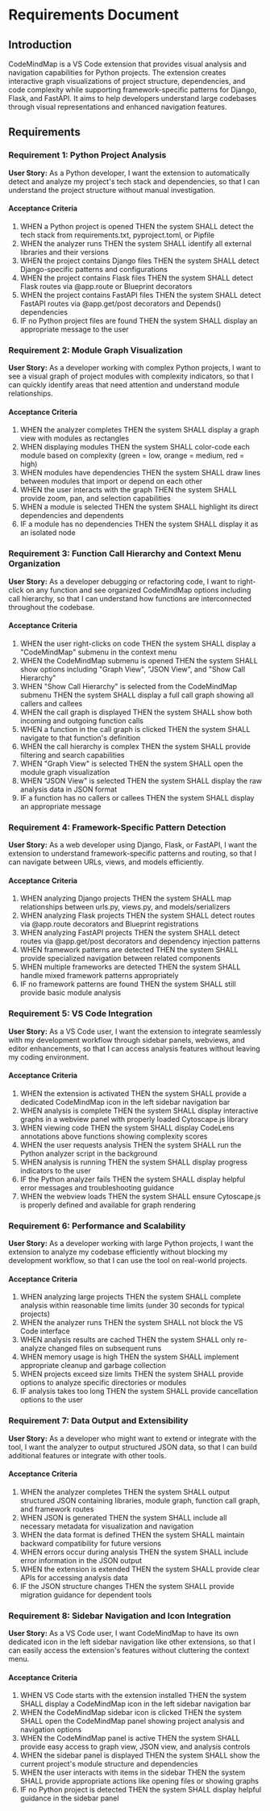 # Requirements Document

## Introduction

CodeMindMap is a VS Code extension that provides visual analysis and navigation capabilities for Python projects. The extension creates interactive graph visualizations of project structure, dependencies, and code complexity while supporting framework-specific patterns for Django, Flask, and FastAPI. It aims to help developers understand large codebases through visual representations and enhanced navigation features.

## Requirements

### Requirement 1: Python Project Analysis

**User Story:** As a Python developer, I want the extension to automatically detect and analyze my project's tech stack and dependencies, so that I can understand the project structure without manual investigation.

#### Acceptance Criteria

1. WHEN a Python project is opened THEN the system SHALL detect the tech stack from requirements.txt, pyproject.toml, or Pipfile
2. WHEN the analyzer runs THEN the system SHALL identify all external libraries and their versions
3. WHEN the project contains Django files THEN the system SHALL detect Django-specific patterns and configurations
4. WHEN the project contains Flask files THEN the system SHALL detect Flask routes via @app.route or Blueprint decorators
5. WHEN the project contains FastAPI files THEN the system SHALL detect FastAPI routes via @app.get/post decorators and Depends() dependencies
6. IF no Python project files are found THEN the system SHALL display an appropriate message to the user

### Requirement 2: Module Graph Visualization

**User Story:** As a developer working with complex Python projects, I want to see a visual graph of project modules with complexity indicators, so that I can quickly identify areas that need attention and understand module relationships.

#### Acceptance Criteria

1. WHEN the analyzer completes THEN the system SHALL display a graph view with modules as rectangles
2. WHEN displaying modules THEN the system SHALL color-code each module based on complexity (green = low, orange = medium, red = high)
3. WHEN modules have dependencies THEN the system SHALL draw lines between modules that import or depend on each other
4. WHEN the user interacts with the graph THEN the system SHALL provide zoom, pan, and selection capabilities
5. WHEN a module is selected THEN the system SHALL highlight its direct dependencies and dependents
6. IF a module has no dependencies THEN the system SHALL display it as an isolated node

### Requirement 3: Function Call Hierarchy and Context Menu Organization

**User Story:** As a developer debugging or refactoring code, I want to right-click on any function and see organized CodeMindMap options including call hierarchy, so that I can understand how functions are interconnected throughout the codebase.

#### Acceptance Criteria

1. WHEN the user right-clicks on code THEN the system SHALL display a "CodeMindMap" submenu in the context menu
2. WHEN the CodeMindMap submenu is opened THEN the system SHALL show options including "Graph View", "JSON View", and "Show Call Hierarchy"
3. WHEN "Show Call Hierarchy" is selected from the CodeMindMap submenu THEN the system SHALL display a full call graph showing all callers and callees
4. WHEN the call graph is displayed THEN the system SHALL show both incoming and outgoing function calls
5. WHEN a function in the call graph is clicked THEN the system SHALL navigate to that function's definition
6. WHEN the call hierarchy is complex THEN the system SHALL provide filtering and search capabilities
7. WHEN "Graph View" is selected THEN the system SHALL open the module graph visualization
8. WHEN "JSON View" is selected THEN the system SHALL display the raw analysis data in JSON format
9. IF a function has no callers or callees THEN the system SHALL display an appropriate message

### Requirement 4: Framework-Specific Pattern Detection

**User Story:** As a web developer using Django, Flask, or FastAPI, I want the extension to understand framework-specific patterns and routing, so that I can navigate between URLs, views, and models efficiently.

#### Acceptance Criteria

1. WHEN analyzing Django projects THEN the system SHALL map relationships between urls.py, views.py, and models/serializers
2. WHEN analyzing Flask projects THEN the system SHALL detect routes via @app.route decorators and Blueprint registrations
3. WHEN analyzing FastAPI projects THEN the system SHALL detect routes via @app.get/post decorators and dependency injection patterns
4. WHEN framework patterns are detected THEN the system SHALL provide specialized navigation between related components
5. WHEN multiple frameworks are detected THEN the system SHALL handle mixed framework patterns appropriately
6. IF no framework patterns are found THEN the system SHALL still provide basic module analysis

### Requirement 5: VS Code Integration

**User Story:** As a VS Code user, I want the extension to integrate seamlessly with my development workflow through sidebar panels, webviews, and editor enhancements, so that I can access analysis features without leaving my coding environment.

#### Acceptance Criteria

1. WHEN the extension is activated THEN the system SHALL provide a dedicated CodeMindMap icon in the left sidebar navigation bar
2. WHEN analysis is complete THEN the system SHALL display interactive graphs in a webview panel with properly loaded Cytoscape.js library
3. WHEN viewing code THEN the system SHALL display CodeLens annotations above functions showing complexity scores
4. WHEN the user requests analysis THEN the system SHALL run the Python analyzer script in the background
5. WHEN analysis is running THEN the system SHALL display progress indicators to the user
6. IF the Python analyzer fails THEN the system SHALL display helpful error messages and troubleshooting guidance
7. WHEN the webview loads THEN the system SHALL ensure Cytoscape.js is properly defined and available for graph rendering

### Requirement 6: Performance and Scalability

**User Story:** As a developer working with large Python projects, I want the extension to analyze my codebase efficiently without blocking my development workflow, so that I can use the tool on real-world projects.

#### Acceptance Criteria

1. WHEN analyzing large projects THEN the system SHALL complete analysis within reasonable time limits (under 30 seconds for typical projects)
2. WHEN the analyzer runs THEN the system SHALL not block the VS Code interface
3. WHEN analysis results are cached THEN the system SHALL only re-analyze changed files on subsequent runs
4. WHEN memory usage is high THEN the system SHALL implement appropriate cleanup and garbage collection
5. WHEN projects exceed size limits THEN the system SHALL provide options to analyze specific directories or modules
6. IF analysis takes too long THEN the system SHALL provide cancellation options to the user

### Requirement 7: Data Output and Extensibility

**User Story:** As a developer who might want to extend or integrate with the tool, I want the analyzer to output structured JSON data, so that I can build additional features or integrate with other tools.

#### Acceptance Criteria

1. WHEN the analyzer completes THEN the system SHALL output structured JSON containing libraries, module graph, function call graph, and framework routes
2. WHEN JSON is generated THEN the system SHALL include all necessary metadata for visualization and navigation
3. WHEN the data format is defined THEN the system SHALL maintain backward compatibility for future versions
4. WHEN errors occur during analysis THEN the system SHALL include error information in the JSON output
5. WHEN the extension is extended THEN the system SHALL provide clear APIs for accessing analysis data
6. IF the JSON structure changes THEN the system SHALL provide migration guidance for dependent tools

### Requirement 8: Sidebar Navigation and Icon Integration

**User Story:** As a VS Code user, I want CodeMindMap to have its own dedicated icon in the left sidebar navigation like other extensions, so that I can easily access the extension's features without cluttering the context menu.

#### Acceptance Criteria

1. WHEN VS Code starts with the extension installed THEN the system SHALL display a CodeMindMap icon in the left sidebar navigation bar
2. WHEN the CodeMindMap sidebar icon is clicked THEN the system SHALL open the CodeMindMap panel showing project analysis and navigation options
3. WHEN the CodeMindMap panel is active THEN the system SHALL provide easy access to graph view, JSON view, and analysis controls
4. WHEN the sidebar panel is displayed THEN the system SHALL show the current project's module structure and dependencies
5. WHEN the user interacts with items in the sidebar THEN the system SHALL provide appropriate actions like opening files or showing graphs
6. IF no Python project is detected THEN the system SHALL display helpful guidance in the sidebar panel